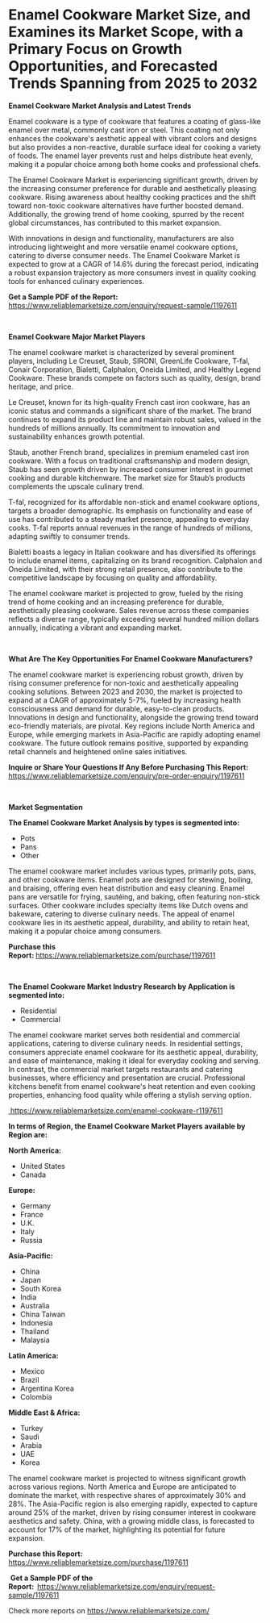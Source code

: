 <p><h1>Enamel Cookware Market Size, and Examines its Market Scope, with a Primary Focus on Growth Opportunities, and Forecasted Trends Spanning from 2025 to 2032</h1></p><p><strong>Enamel Cookware Market Analysis and Latest Trends</strong></p>
<p><p>Enamel cookware is a type of cookware that features a coating of glass-like enamel over metal, commonly cast iron or steel. This coating not only enhances the cookware's aesthetic appeal with vibrant colors and designs but also provides a non-reactive, durable surface ideal for cooking a variety of foods. The enamel layer prevents rust and helps distribute heat evenly, making it a popular choice among both home cooks and professional chefs.</p><p>The Enamel Cookware Market is experiencing significant growth, driven by the increasing consumer preference for durable and aesthetically pleasing cookware. Rising awareness about healthy cooking practices and the shift toward non-toxic cookware alternatives have further boosted demand. Additionally, the growing trend of home cooking, spurred by the recent global circumstances, has contributed to this market expansion. </p><p>With innovations in design and functionality, manufacturers are also introducing lightweight and more versatile enamel cookware options, catering to diverse consumer needs. The Enamel Cookware Market is expected to grow at a CAGR of 14.6% during the forecast period, indicating a robust expansion trajectory as more consumers invest in quality cooking tools for enhanced culinary experiences.</p></p>
<p><strong>Get a Sample PDF of the Report:&nbsp;</strong> <a href="https://www.reliablemarketsize.com/enquiry/request-sample/1197611?utm_campaign=2773&utm_medium=2&utm_source=Github&utm_content=ia&utm_term=04042025&utm_id=enamel-cookware">https://www.reliablemarketsize.com/enquiry/request-sample/1197611</a></p>
<p>&nbsp;</p>
<p><strong>Enamel Cookware Major Market Players</strong></p>
<p><p>The enamel cookware market is characterized by several prominent players, including Le Creuset, Staub, SIRONI, GreenLife Cookware, T-fal, Conair Corporation, Bialetti, Calphalon, Oneida Limited, and Healthy Legend Cookware. These brands compete on factors such as quality, design, brand heritage, and price.</p><p>Le Creuset, known for its high-quality French cast iron cookware, has an iconic status and commands a significant share of the market. The brand continues to expand its product line and maintain robust sales, valued in the hundreds of millions annually. Its commitment to innovation and sustainability enhances growth potential.</p><p>Staub, another French brand, specializes in premium enameled cast iron cookware. With a focus on traditional craftsmanship and modern design, Staub has seen growth driven by increased consumer interest in gourmet cooking and durable kitchenware. The market size for Staub’s products complements the upscale culinary trend.</p><p>T-fal, recognized for its affordable non-stick and enamel cookware options, targets a broader demographic. Its emphasis on functionality and ease of use has contributed to a steady market presence, appealing to everyday cooks. T-fal reports annual revenues in the range of hundreds of millions, adapting swiftly to consumer trends.</p><p>Bialetti boasts a legacy in Italian cookware and has diversified its offerings to include enamel items, capitalizing on its brand recognition. Calphalon and Oneida Limited, with their strong retail presence, also contribute to the competitive landscape by focusing on quality and affordability.</p><p>The enamel cookware market is projected to grow, fueled by the rising trend of home cooking and an increasing preference for durable, aesthetically pleasing cookware. Sales revenue across these companies reflects a diverse range, typically exceeding several hundred million dollars annually, indicating a vibrant and expanding market.</p></p>
<p>&nbsp;</p>
<p><strong>What Are The Key Opportunities For Enamel Cookware Manufacturers?</strong></p>
<p><p>The enamel cookware market is experiencing robust growth, driven by rising consumer preference for non-toxic and aesthetically appealing cooking solutions. Between 2023 and 2030, the market is projected to expand at a CAGR of approximately 5-7%, fueled by increasing health consciousness and demand for durable, easy-to-clean products. Innovations in design and functionality, alongside the growing trend toward eco-friendly materials, are pivotal. Key regions include North America and Europe, while emerging markets in Asia-Pacific are rapidly adopting enamel cookware. The future outlook remains positive, supported by expanding retail channels and heightened online sales initiatives.</p></p>
<p><strong>Inquire or Share Your Questions If Any Before Purchasing This Report:</strong> <a href="https://www.reliablemarketsize.com/enquiry/pre-order-enquiry/1197611?utm_campaign=2773&utm_medium=2&utm_source=Github&utm_content=ia&utm_term=04042025&utm_id=enamel-cookware">https://www.reliablemarketsize.com/enquiry/pre-order-enquiry/1197611</a></p>
<p>&nbsp;</p>
<p><strong>Market Segmentation</strong></p>
<p><strong>The Enamel Cookware Market Analysis by types is segmented into:</strong></p>
<p><ul><li>Pots</li><li>Pans</li><li>Other</li></ul></p>
<p><p>The enamel cookware market includes various types, primarily pots, pans, and other cookware items. Enamel pots are designed for stewing, boiling, and braising, offering even heat distribution and easy cleaning. Enamel pans are versatile for frying, sautéing, and baking, often featuring non-stick surfaces. Other cookware includes specialty items like Dutch ovens and bakeware, catering to diverse culinary needs. The appeal of enamel cookware lies in its aesthetic appeal, durability, and ability to retain heat, making it a popular choice among consumers.</p></p>
<p><strong>Purchase this Report:&nbsp;</strong><a href="https://www.reliablemarketsize.com/purchase/1197611?utm_campaign=2773&utm_medium=2&utm_source=Github&utm_content=ia&utm_term=04042025&utm_id=enamel-cookware">https://www.reliablemarketsize.com/purchase/1197611</a></p>
<p>&nbsp;</p>
<p><strong>The Enamel Cookware Market Industry Research by Application is segmented into:</strong></p>
<p><ul><li>Residential</li><li>Commercial</li></ul></p>
<p><p>The enamel cookware market serves both residential and commercial applications, catering to diverse culinary needs. In residential settings, consumers appreciate enamel cookware for its aesthetic appeal, durability, and ease of maintenance, making it ideal for everyday cooking and serving. In contrast, the commercial market targets restaurants and catering businesses, where efficiency and presentation are crucial. Professional kitchens benefit from enamel cookware's heat retention and even cooking properties, enhancing food quality while offering a stylish serving option.</p></p>
<p><a href="https://www.reliablemarketsize.com/enamel-cookware-r1197611?utm_campaign=2773&utm_medium=2&utm_source=Github&utm_content=ia&utm_term=04042025&utm_id=enamel-cookware">&nbsp;https://www.reliablemarketsize.com/enamel-cookware-r1197611</a></p>
<p><strong>In terms of Region, the Enamel Cookware Market Players available by Region are:</strong></p>
<p>
    <p> <strong> North America: </strong>
        <ul>
            <li>United States</li>
            <li>Canada</li>
        </ul>
        </p> 
    <p> <strong> Europe: </strong>
        <ul>
            <li>Germany</li>
            <li>France</li>
            <li>U.K.</li>
            <li>Italy</li>
            <li>Russia</li>
        </ul>
        </p> 
    <p> <strong> Asia-Pacific: </strong>
        <ul>
            <li>China</li>
            <li>Japan</li>
            <li>South Korea</li>
            <li>India</li>
            <li>Australia</li>
            <li>China Taiwan</li>
            <li>Indonesia</li>
            <li>Thailand</li>
            <li>Malaysia</li>
        </ul>
        </p> 
    <p> <strong> Latin America: </strong>
        <ul>
            <li>Mexico</li>
            <li>Brazil</li>
            <li>Argentina Korea</li>
            <li>Colombia</li>
        </ul>
        </p> 
    <p> <strong> Middle East & Africa: </strong>
        <ul>
            <li>Turkey</li>
            <li>Saudi</li>
            <li>Arabia</li>
            <li>UAE</li>
            <li>Korea</li>
        </ul>
    </p>
    </p>
<p><p>The enamel cookware market is projected to witness significant growth across various regions. North America and Europe are anticipated to dominate the market, with respective shares of approximately 30% and 28%. The Asia-Pacific region is also emerging rapidly, expected to capture around 25% of the market, driven by rising consumer interest in cookware aesthetics and safety. China, with a growing middle class, is forecasted to account for 17% of the market, highlighting its potential for future expansion.</p></p>
<p><strong>Purchase this Report: </strong><a href="https://www.reliablemarketsize.com/purchase/1197611?utm_campaign=2773&utm_medium=2&utm_source=Github&utm_content=ia&utm_term=04042025&utm_id=enamel-cookware">https://www.reliablemarketsize.com/purchase/1197611</a></p>
<p>&nbsp;<strong>Get a Sample PDF of the Report:&nbsp;&nbsp;</strong><a href="https://www.reliablemarketsize.com/enquiry/request-sample/1197611?utm_campaign=2773&utm_medium=2&utm_source=Github&utm_content=ia&utm_term=04042025&utm_id=enamel-cookware">https://www.reliablemarketsize.com/enquiry/request-sample/1197611</a></p>
<p><strong></strong></p>
<p>Check more reports on <a href="https://www.reliablemarketsize.com/?utm_campaign=2773&utm_medium=2&utm_source=Github&utm_content=ia&utm_term=04042025&utm_id=enamel-cookware">https://www.reliablemarketsize.com/</a></p>